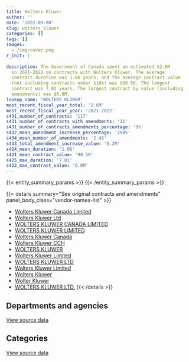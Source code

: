 ```yaml
---
title: Wolters Kluwer
author: ''
date: '2022-09-08'
slug: wolters_kluwer
categories: []
tags: []
images:
  - /img/cover.png
r_init: |-
  
description: The Government of Canada spent an estimated $2.6M
  in 2021-2022 on contracts with Wolters Kluwer. The average
  contract duration was 1.06 years, and the average contract value
  (not including contracts under $10k) was $98.5K. The longest
  contract was 7.01 years. The largest contract by value (including
  amendments) was $6.0M.
lookup_name: 'WOLTERS KLUWER'
most_recent_fiscal_year_total: '2.6M'
most_recent_fiscal_year_year: '2021-2022'
s431_number_of_contracts: '117'
s431_number_of_contracts_with_amendments: '11'
s431_number_of_contracts_amendments_percentage: '9%'
s432_mean_amendment_increase_percentage: '290%'
s434_mean_number_of_amendments: '2.45'
s433_total_amendment_increase_value: '5.2M'
s424_mean_duration: '1.06'
s421_mean_contract_value: '98.5K'
s425_max_duration: '7.01'
s422_max_contract_value: '6.0M'
---
```


<script src="/rmarkdown-libs/htmlwidgets/htmlwidgets.js"></script>
<link href="/rmarkdown-libs/datatables-css/datatables-crosstalk.css" rel="stylesheet" />
<script src="/rmarkdown-libs/datatables-binding/datatables.js"></script>
<script src="/rmarkdown-libs/jquery/jquery-3.6.0.min.js"></script>
<link href="/rmarkdown-libs/dt-core-bootstrap/css/dataTables.bootstrap.min.css" rel="stylesheet" />
<link href="/rmarkdown-libs/dt-core-bootstrap/css/dataTables.bootstrap.extra.css" rel="stylesheet" />
<script src="/rmarkdown-libs/dt-core-bootstrap/js/jquery.dataTables.min.js"></script>
<script src="/rmarkdown-libs/dt-core-bootstrap/js/dataTables.bootstrap.min.js"></script>
<link href="/rmarkdown-libs/crosstalk/css/crosstalk.min.css" rel="stylesheet" />
<script src="/rmarkdown-libs/crosstalk/js/crosstalk.min.js"></script>
<script src="/rmarkdown-libs/htmlwidgets/htmlwidgets.js"></script>
<link href="/rmarkdown-libs/datatables-css/datatables-crosstalk.css" rel="stylesheet" />
<script src="/rmarkdown-libs/datatables-binding/datatables.js"></script>
<script src="/rmarkdown-libs/jquery/jquery-3.6.0.min.js"></script>
<link href="/rmarkdown-libs/dt-core-bootstrap/css/dataTables.bootstrap.min.css" rel="stylesheet" />
<link href="/rmarkdown-libs/dt-core-bootstrap/css/dataTables.bootstrap.extra.css" rel="stylesheet" />
<script src="/rmarkdown-libs/dt-core-bootstrap/js/jquery.dataTables.min.js"></script>
<script src="/rmarkdown-libs/dt-core-bootstrap/js/dataTables.bootstrap.min.js"></script>
<link href="/rmarkdown-libs/crosstalk/css/crosstalk.min.css" rel="stylesheet" />
<script src="/rmarkdown-libs/crosstalk/js/crosstalk.min.js"></script>

{{< entity_summary_params >}}
{{< /entity_summary_params >}}

{{< details summary="See original contracts and amendments" panel_body_class="vendor-names-list" >}}
- [Wolters Kluwer Canada Limited](https://search.open.canada.ca/en/ct/?sort=contract_value_f%20desc&page=1&search_text=%22Wolters%20Kluwer%20Canada%20Limited%22)
- [Wolters Kluwer Ltd](https://search.open.canada.ca/en/ct/?sort=contract_value_f%20desc&page=1&search_text=%22Wolters%20Kluwer%20Ltd%22)
- [WOLTERS KLUWER CANADA LIMITED](https://search.open.canada.ca/en/ct/?sort=contract_value_f%20desc&page=1&search_text=%22WOLTERS%20KLUWER%20CANADA%20LIMITED%22)
- [WOLTERS KLUWER LIMITED](https://search.open.canada.ca/en/ct/?sort=contract_value_f%20desc&page=1&search_text=%22WOLTERS%20KLUWER%20LIMITED%22)
- [Wolters Kluwer Canada](https://search.open.canada.ca/en/ct/?sort=contract_value_f%20desc&page=1&search_text=%22Wolters%20Kluwer%20Canada%22)
- [Wolters Kluwer CCH](https://search.open.canada.ca/en/ct/?sort=contract_value_f%20desc&page=1&search_text=%22Wolters%20Kluwer%20CCH%22)
- [WOLTERS KLUWER](https://search.open.canada.ca/en/ct/?sort=contract_value_f%20desc&page=1&search_text=%22WOLTERS%20KLUWER%22)
- [Wolters Kluwer Limited](https://search.open.canada.ca/en/ct/?sort=contract_value_f%20desc&page=1&search_text=%22Wolters%20Kluwer%20Limited%22)
- [WOLTERS KLUWER LTD](https://search.open.canada.ca/en/ct/?sort=contract_value_f%20desc&page=1&search_text=%22WOLTERS%20KLUWER%20LTD%22)
- [Walters Kluwer Limited](https://search.open.canada.ca/en/ct/?sort=contract_value_f%20desc&page=1&search_text=%22Walters%20Kluwer%20Limited%22)
- [Wolters Kluwer](https://search.open.canada.ca/en/ct/?sort=contract_value_f%20desc&page=1&search_text=%22Wolters%20Kluwer%22)
- [Wolter Kluwer](https://search.open.canada.ca/en/ct/?sort=contract_value_f%20desc&page=1&search_text=%22Wolter%20Kluwer%22)
- [WOLTERS KLUWER LTD.](https://search.open.canada.ca/en/ct/?sort=contract_value_f%20desc&page=1&search_text=%22WOLTERS%20KLUWER%20LTD.%22)
{{< /details >}}

## Departments and agencies

<div id="htmlwidget-1" style="width:100%;height:auto;" class="datatables html-widget"></div>
<script type="application/json" data-for="htmlwidget-1">{"x":{"style":"bootstrap","filter":"none","vertical":false,"data":[["<a href=\"/departments/aafc-aac/\">Agriculture and Agri-Food Canada<\/a>","<a href=\"/departments/aandc-aadnc/\">Crown-Indigenous Relations and Northern Affairs Canada<\/a>","<a href=\"/departments/cas-satj/\">Courts Administration Service<\/a>","<a href=\"/departments/cbsa-asfc/\">Canada Border Services Agency<\/a>","<a href=\"/departments/cfia-acia/\">Canadian Food Inspection Agency<\/a>","<a href=\"/departments/cic/\">Immigration, Refugees and Citizenship Canada<\/a>","<a href=\"/departments/cnsc-ccsn/\">Canadian Nuclear Safety Commission<\/a>","<a href=\"/departments/cra-arc/\">Canada Revenue Agency<\/a>","<a href=\"/departments/dfatd-maecd/\">Global Affairs Canada<\/a>","<a href=\"/departments/dfo-mpo/\">Fisheries and Oceans Canada<\/a>","<a href=\"/departments/dnd-mdn/\">National Defence<\/a>","<a href=\"/departments/ec/\">Environment and Climate Change Canada<\/a>","<a href=\"/departments/esdc-edsc/\">Employment and Social Development Canada<\/a>","<a href=\"/departments/ic/\">Innovation, Science and Economic Development Canada<\/a>","<a href=\"/departments/infc/\">Infrastructure Canada<\/a>","<a href=\"/departments/jus/\">Department of Justice Canada<\/a>","<a href=\"/departments/nrc-cnrc/\">National Research Council Canada<\/a>","<a href=\"/departments/nrcan-rncan/\">Natural Resources Canada<\/a>","<a href=\"/departments/oag-bvg/\">Office of the Auditor General of Canada<\/a>","<a href=\"/departments/osfi-bsif/\">Office of the Superintendent of Financial Institutions Canada<\/a>","<a href=\"/departments/phac-aspc/\">Public Health Agency of Canada<\/a>","<a href=\"/departments/ps-sp/\">Public Safety Canada<\/a>","<a href=\"/departments/pwgsc-tpsgc/\">Public Services and Procurement Canada<\/a>","<a href=\"/departments/rcmp-grc/\">Royal Canadian Mounted Police<\/a>","<a href=\"/departments/ssc-spc/\">Shared Services Canada<\/a>","<a href=\"/departments/tbs-sct/\">Treasury Board of Canada Secretariat<\/a>","<a href=\"/departments/tc/\">Transport Canada<\/a>","<a href=\"/departments/vac-acc/\">Veterans Affairs Canada<\/a>"],[43499.2,8968.05,null,17432.43,30497.9,17098.05,null,1176483.36,13535.79,10170,50000,440.52,27689.82,24105.9,15896.23,33594.49,null,31727,160043.05,null,null,28250,25377.89,null,null,3305.01,10848,63969.5],[16445.61,null,15973.68,17480.2,28646.3,null,16950,1174022.53,15097.61,null,37500,12402.19,24915.09,null,43.55,33686.53,null,32667.67,177449.01,null,1359.63,22907.36,50896.09,15255,13560,24944.99,24295,null],[29659.77,null,53099.47,17432.43,27120,null,null,1186597.31,7809.11,20340,30000,null,20695.5,12543,null,33594.49,null,23090.48,203804.32,null,55140.37,13560,13047.66,null,null,32797.31,24973,null],[10818.36,null,56505.27,16950,27120,810.05,null,1316409.34,8615.15,377260.46,30000,null,20695.5,25011.42,null,32928.81,25538,37719.82,180274.92,11045.7,null,30815.1,13047.66,30510,129808.75,147553.59,14125,10350]],"container":"<table class=\"table table-striped table-hover row-border order-column display\">\n  <thead>\n    <tr>\n      <th>Department<\/th>\n      <th>2018-2019<\/th>\n      <th>2019-2020<\/th>\n      <th>2020-2021<\/th>\n      <th>2021-2022<\/th>\n    <\/tr>\n  <\/thead>\n<\/table>","options":{"order":[[4,"desc"]],"pageLength":10,"autoWidth":true,"columnDefs":[{"targets":1,"render":"function(data, type, row, meta) {\n    return type !== 'display' ? data : DTWidget.formatCurrency(data, \"$\", 2, 3, \",\", \".\", true, null);\n  }"},{"targets":2,"render":"function(data, type, row, meta) {\n    return type !== 'display' ? data : DTWidget.formatCurrency(data, \"$\", 2, 3, \",\", \".\", true, null);\n  }"},{"targets":3,"render":"function(data, type, row, meta) {\n    return type !== 'display' ? data : DTWidget.formatCurrency(data, \"$\", 2, 3, \",\", \".\", true, null);\n  }"},{"targets":4,"render":"function(data, type, row, meta) {\n    return type !== 'display' ? data : DTWidget.formatCurrency(data, \"$\", 2, 3, \",\", \".\", true, null);\n  }"},{"width":"16%","targets":[1,2,3,4]},{"className":"dt-right","targets":[1,2,3,4]}],"orderClasses":false}},"evals":["options.columnDefs.0.render","options.columnDefs.1.render","options.columnDefs.2.render","options.columnDefs.3.render"],"jsHooks":[]}</script>
<p class="text-right">
<a href="https://github.com/GoC-Spending/contracts-data/tree/main/data/out/vendors/wolters_kluwer/summary_by_fiscal_year_by_department.csv" class="source-data-link btn btn-link">View source data</a>
</p>

## Categories

<div id="htmlwidget-2" style="width:100%;height:auto;" class="datatables html-widget"></div>
<script type="application/json" data-for="htmlwidget-2">{"x":{"style":"bootstrap","filter":"none","vertical":false,"data":[["<a href=\"/categories/office_management/\">Office management<\/a>","<a href=\"/categories/defence/\">Defence<\/a>","<a href=\"/categories/professional_services/\">Professional services<\/a>","<a href=\"/categories/information_technology/\">Information technology<\/a>","<a href=\"/categories/human_capital/\">Human capital<\/a>"],[33594.49,50000,3305.01,536590.9,1169441.75],[33686.53,37500,24944.99,462277.98,1198088.54],[33594.49,30000,null,547088.65,1194621.09],[32928.81,30000,126472.5,1110236.12,1254275.48]],"container":"<table class=\"table table-striped table-hover row-border order-column display\">\n  <thead>\n    <tr>\n      <th>Category<\/th>\n      <th>2018-2019<\/th>\n      <th>2019-2020<\/th>\n      <th>2020-2021<\/th>\n      <th>2021-2022<\/th>\n    <\/tr>\n  <\/thead>\n<\/table>","options":{"order":[[4,"desc"]],"dom":"t","pageLength":30,"autoWidth":true,"columnDefs":[{"targets":1,"render":"function(data, type, row, meta) {\n    return type !== 'display' ? data : DTWidget.formatCurrency(data, \"$\", 2, 3, \",\", \".\", true, null);\n  }"},{"targets":2,"render":"function(data, type, row, meta) {\n    return type !== 'display' ? data : DTWidget.formatCurrency(data, \"$\", 2, 3, \",\", \".\", true, null);\n  }"},{"targets":3,"render":"function(data, type, row, meta) {\n    return type !== 'display' ? data : DTWidget.formatCurrency(data, \"$\", 2, 3, \",\", \".\", true, null);\n  }"},{"targets":4,"render":"function(data, type, row, meta) {\n    return type !== 'display' ? data : DTWidget.formatCurrency(data, \"$\", 2, 3, \",\", \".\", true, null);\n  }"},{"width":"16%","targets":[1,2,3,4]},{"className":"dt-right","targets":[1,2,3,4]}],"orderClasses":false,"lengthMenu":[10,25,30,50,100]}},"evals":["options.columnDefs.0.render","options.columnDefs.1.render","options.columnDefs.2.render","options.columnDefs.3.render"],"jsHooks":[]}</script>
<p class="text-right">
<a href="https://github.com/GoC-Spending/contracts-data/tree/main/data/out/vendors/wolters_kluwer/summary_by_fiscal_year_by_category.csv" class="source-data-link btn btn-link">View source data</a>
</p>
